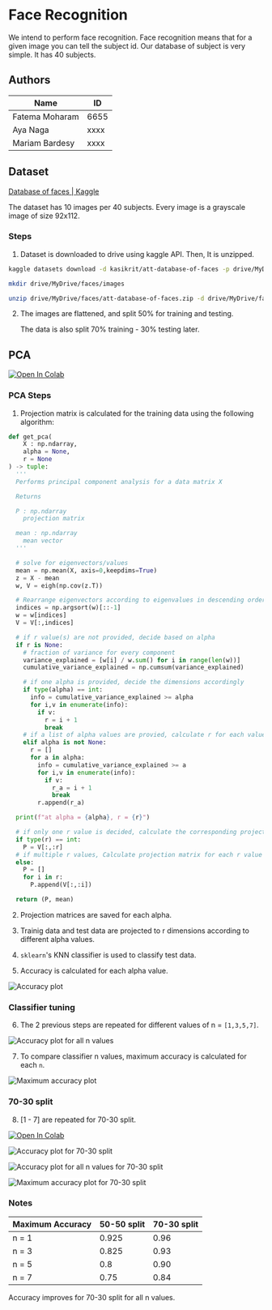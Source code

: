 # Face Recognition

We intend to perform face recognition. Face recognition means that for a given
image you can tell the subject id. Our database of subject is very simple. It has 40
subjects.

## Authors

| Name           | ID   |
| -------------- | ---- |
| Fatema Moharam | 6655 |
| Aya Naga       | xxxx |
| Mariam Bardesy | xxxx |

## Dataset

[Database of faces | Kaggle](https://www.kaggle.com/kasikrit/att-database-of-faces)

The dataset has 10 images per 40 subjects. Every image is a grayscale
image of size 92x112.

### Steps

1. Dataset is downloaded to drive using kaggle API. Then, It is unzipped.

```bash
kaggle datasets download -d kasikrit/att-database-of-faces -p drive/MyDrive/faces

mkdir drive/MyDrive/faces/images

unzip drive/MyDrive/faces/att-database-of-faces.zip -d drive/MyDrive/faces/images
```

2. The images are flattened, and split 50% for training and testing.

   The data is also split 70% training - 30% testing later.

## PCA

<a href="https://colab.research.google.com/github/moharamfatema/face-recognition-pca/blob/main/faces_pca.ipynb" target="_blank"><img src="https://colab.research.google.com/assets/colab-badge.svg" alt="Open In Colab"/></a>

### PCA Steps

1. Projection matrix is calculated for the training data using the following algorithm:

```python
def get_pca(
    X : np.ndarray,
    alpha = None,
    r = None
) -> tuple:
  '''
  Performs principal component analysis for a data matrix X

  Returns

  P : np.ndarray
    projection matrix

  mean : np.ndarray
    mean vector
  '''

  # solve for eigenvectors/values
  mean = np.mean(X, axis=0,keepdims=True)
  z = X - mean
  w, V = eigh(np.cov(z.T))

  # Rearrange eigenvectors according to eigenvalues in descending order
  indices = np.argsort(w)[::-1]
  w = w[indices]
  V = V[:,indices]

  # if r value(s) are not provided, decide based on alpha
  if r is None:
    # fraction of variance for every component
    variance_explained = [w[i] / w.sum() for i in range(len(w))]
    cumulative_variance_explained = np.cumsum(variance_explained)

    # if one alpha is provided, decide the dimensions accordingly
    if type(alpha) == int:
      info = cumulative_variance_explained >= alpha
      for i,v in enumerate(info):
        if v:
          r = i + 1
          break
    # if a list of alpha values are provied, calculate r for each value
    elif alpha is not None:
      r = []
      for a in alpha:
        info = cumulative_variance_explained >= a
        for i,v in enumerate(info):
          if v:
            r_a = i + 1
            break
        r.append(r_a)

  print(f"at alpha = {alpha}, r = {r}")

  # if only one r value is decided, calculate the corresponding projection matrix
  if type(r) == int:
    P = V[:,:r]
  # if multiple r values, Calculate projection matrix for each r value
  else:
    P = []
    for i in r:
      P.append(V[:,:i])

  return (P, mean)
```

2. Projection matrices are saved for each alpha.

3. Trainig data and test data are projected to r dimensions according to different alpha values.

4. `sklearn`'s KNN classifier is used to classify test data.

5. Accuracy is calculated for each alpha value.

![Accuracy plot](img/pca-n%3D1.png)

### Classifier tuning

6. The 2 previous steps are repeated for different values of n = `[1,3,5,7]`.

![Accuracy plot for all n values](img/pca-all.png)

7. To compare classifier n values, maximum accuracy is calculated for each `n`.

![Maximum accuracy plot](img/pca-max.png)

### 70-30 split

8. [1 - 7] are repeated for 70-30 split.

<a href="https://colab.research.google.com/github/moharamfatema/face-recognition-pca/blob/main/faces_bonus_pca.ipynb" target="_blank"><img src="https://colab.research.google.com/assets/colab-badge.svg" alt="Open In Colab"></a>

![Accuracy plot for 70-30 split](img/pca-b-n=1.png)

![Accuracy plot for all n values for 70-30 split](img/pca-b-all.png)

![Maximum accuracy plot for 70-30 split](img/pca-b-max.png)

### Notes

Maximum Accuracy| 50-50 split | 70-30 split
--- | --- | ---
n = 1 | 0.925 | 0.96
n = 3 | 0.825 | 0.93
n = 5 | 0.8   | 0.90
n = 7 | 0.75  | 0.84

Accuracy improves for 70-30 split for all n values.

<style>
  img{
    background-color: #fff;
  }
</style>
